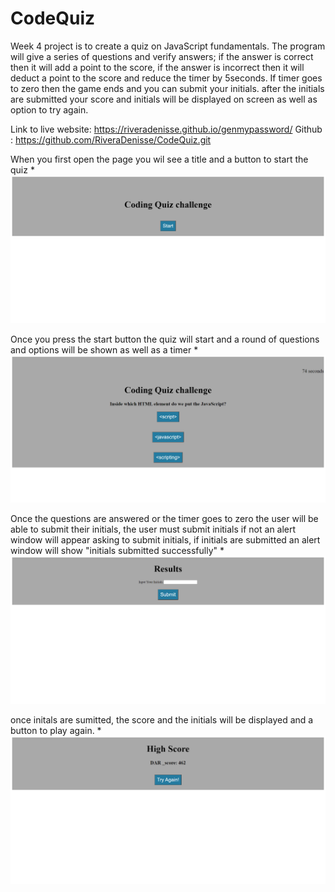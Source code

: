 # CodeQuiz
Week 4 project is to create a quiz on JavaScript fundamentals. The program will give a series of questions and verify answers; if the answer is correct then it will add a point to the score, if the answer is incorrect then it will deduct a point to the score and reduce the timer by 5seconds. If timer goes to zero then the game ends and you can submit your initials. after the initials are submitted your score and initials will be displayed on screen as well as option to try again. 

Link to live website: https://riveradenisse.github.io/genmypassword/
Github : https://github.com/RiveraDenisse/CodeQuiz.git

When you first open the page you wil see a title and a button to start the quiz
*![screenshot](/Assets/startGame.png)

Once you press the start button the quiz will start and a round of questions and options will be shown as well as a timer
*![screenshot](/Assets/FirstQuestion.png)

Once the questions are answered or the timer goes to zero the user will be able to submit their initials, the user must submit initials if not an alert window will appear asking to submit initials, if initials are submitted an alert window will show "initials submitted successfully"
*![screenshot](/Assets/Results.png)

once initals are sumitted, the score and the initials will be displayed and a button to play again.
*![screenshot](/Assets/ShowScores.png)